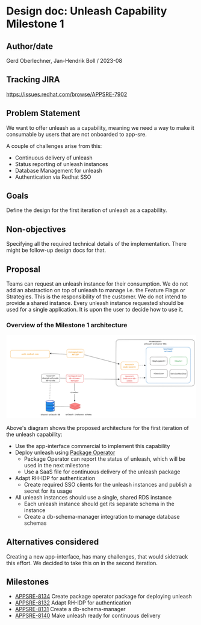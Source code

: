 # Design doc: Unleash Capability Milestone 1

## Author/date


Gerd Oberlechner, Jan-Hendrik Boll / 2023-08

## Tracking JIRA

https://issues.redhat.com/browse/APPSRE-7902

## Problem Statement

We want to offer unleash as a capability, meaning we need a way to make it consumable by users that are not onboarded to app-sre.

A couple of challenges arise from this:

* Continuous delivery of unleash 
* Status reporting of unleash instances
* Database Management for unleash
* Authentication via Redhat SSO


## Goals

Define the design for the first iteration of unleash as a capability.


## Non-objectives

Specifying all the required technical details of the implementation. There might be follow-up design docs for that.

## Proposal

Teams can request an unleash instance for their consumption. We do not add an abstraction on top of unleash to manage i.e. the Feature Flags or Strategies. This is the responsibility of the customer. We do not intend to provide a shared instance. Every unleash instance requested should be used for a single application. It is upon the user to decide how to use it.

### Overview of the Milestone 1 architecture

![Alt text](images/unleash-capability.png)

Above's diagram shows the proposed architecture for the first iteration of the unleash capability:

* Use the app-interface commercial to implement this capability
* Deploy unleash using [Package Operator](https://gitlab.cee.redhat.com/lp-sre/package-operator)
  * Package Operator can report the status of unleash, which will be used in the next milestone
  * Use a SaaS file for continuous delivery of the unleash package
* Adapt RH-IDP for authentication
  * Create required SSO clients for the unleash instances and publish a secret for its usage
* All unleash instances should use a single, shared RDS instance
  * Each unleash instance should get its separate schema in the instance
  * Create a db-schema-manager integration to manage database schemas


## Alternatives considered

Creating a new app-interface, has many challenges, that would sidetrack this effort. We decided to take this on in the second iteration.

## Milestones

* [APPSRE-8134](https://issues.redhat.com/browse/APPSRE-8134) Create package operator package for deploying unleash
* [APPSRE-8132](https://issues.redhat.com/browse/APPSRE-8132) Adapt RH-IDP for authentication
* [APPSRE-8131](https://issues.redhat.com/browse/APPSRE-8131) Create a db-schema-manager
* [APPSRE-8140](https://issues.redhat.com/browse/APPSRE-8140) Make unleash ready for continuous delivery
